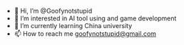 - 👋 Hi, I’m @Goofynotstupid
- 👀 I’m interested in AI tool using and game development
- 🌱 I’m currently learning China university
- 📫 How to reach me  goofynotstupid@gmail.com

<!---
Goofynotstupid/Goofynotstupid is a ✨ special ✨ repository because its `README.md` (this file) appears on your GitHub profile.
You can click the Preview link to take a look at your changes.
--->
